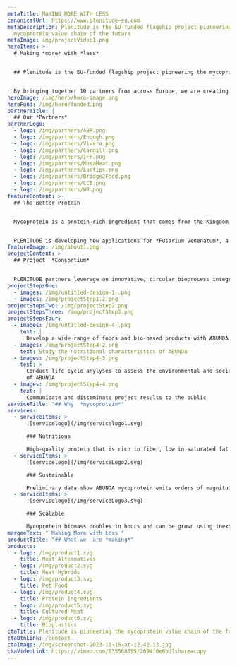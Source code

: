 ```yaml
---
metaTitle: MAKING MORE WITH LESS
canonicalUrl: https://www.plenitude-eu.com
metaDescription: Plenitude is the EU-funded flagship project pioneering the
  mycoprotein value chain of the future
metaImage: img/projectVideo1.png
heroItems: >-
  # Making *more* with *less*


  ## Plenitude is the EU-funded flagship project pioneering the mycoprotein value chain of the future


  By bringing together 10 partners from across Europe, we are creating ultra-sustainable foods and bio-based products using an innovative, minimal-waste fermentation process
heroImage: /img/hero/hero-image.png
heroFund: /img/hero/funded.png
partnerTitle: |
  ## Our *Partners*
partnerLogo:
  - logo: /img/partners/ABP.png
  - logo: /img/partners/Enough.png
  - logo: /img/partners/Vivera.png
  - logo: /img/partners/Cargill.png
  - logo: /img/partners/IFF.png
  - logo: /img/partners/MosaMeat.png
  - logo: /img/partners/Lactips.png
  - logo: /img/partners/Bridge2Food.png
  - logo: /img/partners/LCE.png
  - logo: /img/partners/WR.png
featureContent: >-
  ## The Better Protein


  Mycoprotein is a protein-rich ingredient that comes from the Kingdom of Fungi—a hidden world of microorganisms with millions of species covering every surface of the planet. While some grow to form the fruiting bodies we know as mushrooms, others have different superpowers.


  PLENITUDE is developing new applications for *Fusarium venenatum*, a species with impressive nutritional, flavor, and texture profiles that can easily be used in place of animal proteins to support more sustainable and healthier diets.
featureImage: /img/about1.png
projectContent: >-
  ## Project  *Consortium*


  PLENITUDE partners leverage an innovative, circular bioprocess integrating the production of bio ethanol and mycoprotein. The result is ABUNDA, an ingredient used to produce high quality foods and bio-based products that set new standards for both sustainability and scalability.
projectStepsOne:
  - images: /img/untitled-design-1-.png
  - images: /img/projectStep1.2.png
projectStepsTwo: /img/projectStep2.png
projectStepsThree: /img/projectStep3.png
projectStepsFour:
  - images: /img/untitled-design-4-.png
    text: |
      Develop a wide range of foods and bio-based products with ABUNDA
  - images: /img/projectStep4-2.png
    text: Study the nutritional characteristics of ABUNDA
  - images: /img/projectStep4-3.png
    text: >
      Conduct life cycle anylyses to assess the environmental and social impact
      of ABUNDA
  - images: /img/projectStep4-4.png
    text: |
      Communicate and disseminate project results to the public
serviceTitle: "## Why  *mycoprotein*"
services:
  - serviceItems: >
      ![servicelogo](/img/servicelogo1.svg)

      ### Nutritious

      High-quality protein that is rich in fiber, low in saturated fat and salt, and contains no cholesterol. It is also a good source of vitamins and minerals, including iron, calcium, and vitamin B12.
  - serviceItems: >
      ![servicelogo](/img/serviceLogo2.svg)

      ### Sustainable

      Preliminary data show ABUNDA mycoprotein emits orders of magnitude lower levels of greenhouse gas emissions and uses significantly less land and water than is needed to produce animal proteins.
  - serviceItems: >
      ![servicelogo](/img/serviceLogo3.svg)

      ### Scalable

      Mycoprotein biomass doubles in hours and can be grown using inexpensive inputs and widely available infrastructure. At scale, one cow’s worth of protein can be produced in just minutes.
marqeeText: " Making More with Less "
productTitle: "## What we  are *making*"
products:
  - logo: /img/product1.svg
    title: Meat Alternatives
  - logo: /img/product2.svg
    title: Meat Hybrids
  - logo: /img/product3.svg
    title: Pet Food
  - logo: /img/product4.svg
    title: Protein Ingredients
  - logo: /img/product5.svg
    title: Cultured Meat
  - logo: /img/product6.svg
    title: Bioplastics
ctaTitle: Plenitude is pioneering the mycoprotein value chain of the future
ctaBtnLink: /contact
ctaImage: /img/screenshot-2023-11-16-at-12.42.13.jpg
ctaVideoLink: https://vimeo.com/835568095/2694f0e6bd?share=copy
---
```

